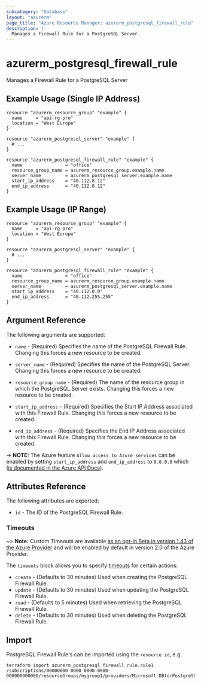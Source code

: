 ```yaml
---
subcategory: "Database"
layout: "azurerm"
page_title: "Azure Resource Manager: azurerm_postgresql_firewall_rule"
description: |-
  Manages a Firewall Rule for a PostgreSQL Server.
---
```


# azurerm_postgresql_firewall_rule

Manages a Firewall Rule for a PostgreSQL Server

## Example Usage (Single IP Address)

```hcl
resource "azurerm_resource_group" "example" {
  name     = "api-rg-pro"
  location = "West Europe"
}

resource "azurerm_postgresql_server" "example" {
  # ...
}

resource "azurerm_postgresql_firewall_rule" "example" {
  name                = "office"
  resource_group_name = azurerm_resource_group.example.name
  server_name         = azurerm_postgresql_server.example.name
  start_ip_address    = "40.112.8.12"
  end_ip_address      = "40.112.8.12"
}
```

## Example Usage (IP Range)

```hcl
resource "azurerm_resource_group" "example" {
  name     = "api-rg-pro"
  location = "West Europe"
}

resource "azurerm_postgresql_server" "example" {
  # ...
}

resource "azurerm_postgresql_firewall_rule" "example" {
  name                = "office"
  resource_group_name = azurerm_resource_group.example.name
  server_name         = azurerm_postgresql_server.example.name
  start_ip_address    = "40.112.0.0"
  end_ip_address      = "40.112.255.255"
}
```

## Argument Reference

The following arguments are supported:

* `name` - (Required) Specifies the name of the PostgreSQL Firewall Rule. Changing this forces a
    new resource to be created.

* `server_name` - (Required) Specifies the name of the PostgreSQL Server. Changing this forces a new resource to be created.

* `resource_group_name` - (Required) The name of the resource group in which the PostgreSQL Server exists. Changing this forces a new resource to be created.

* `start_ip_address` - (Required) Specifies the Start IP Address associated with this Firewall Rule. Changing this forces a new resource to be created.

* `end_ip_address` - (Required) Specifies the End IP Address associated with this Firewall Rule. Changing this forces a new resource to be created.

-> **NOTE:** The Azure feature `Allow access to Azure services` can be enabled by setting `start_ip_address` and `end_ip_address` to `0.0.0.0` which ([is documented in the Azure API Docs](https://docs.microsoft.com/en-us/rest/api/sql/firewallrules/createorupdate)).


## Attributes Reference

The following attributes are exported:

* `id` - The ID of the PostgreSQL Firewall Rule.

### Timeouts

~> **Note:** Custom Timeouts are available [as an opt-in Beta in version 1.43 of the Azure Provider](/docs/providers/azurerm/guides/2.0-beta.html) and will be enabled by default in version 2.0 of the Azure Provider.

The `timeouts` block allows you to specify [timeouts](https://www.terraform.io/docs/configuration/resources.html#timeouts) for certain actions:

* `create` - (Defaults to 30 minutes) Used when creating the PostgreSQL Firewall Rule.
* `update` - (Defaults to 30 minutes) Used when updating the PostgreSQL Firewall Rule.
* `read` - (Defaults to 5 minutes) Used when retrieving the PostgreSQL Firewall Rule.
* `delete` - (Defaults to 30 minutes) Used when deleting the PostgreSQL Firewall Rule.

## Import

PostgreSQL Firewall Rule's can be imported using the `resource id`, e.g.

```shell
terraform import azurerm_postgresql_firewall_rule.rule1 /subscriptions/00000000-0000-0000-0000-000000000000/resourceGroups/mygroup1/providers/Microsoft.DBforPostgreSQL/servers/server1/firewallRules/rule1
```

